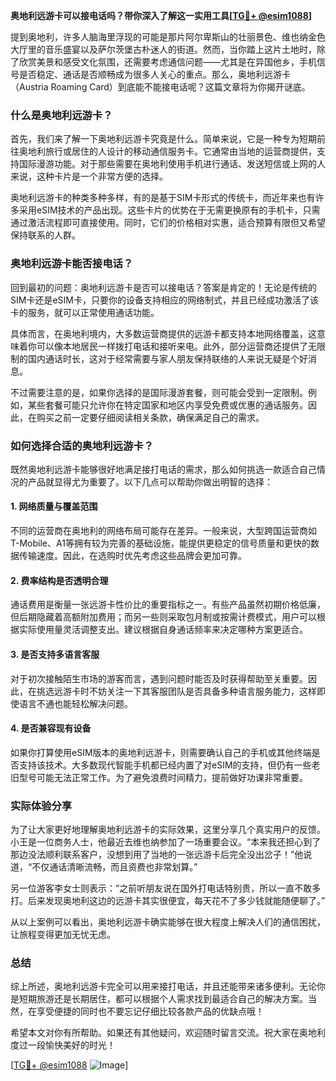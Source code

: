 **奥地利远游卡可以接电话吗？带你深入了解这一实用工具[[TG💪+ @esim1088](https://t.me/s/esim1088)]**

提到奥地利，许多人脑海里浮现的可能是那片阿尔卑斯山的壮丽景色、维也纳金色大厅里的音乐盛宴以及萨尔茨堡古朴迷人的街道。然而，当你踏上这片土地时，除了欣赏美景和感受文化氛围，还需要考虑通信问题——尤其是在异国他乡，手机信号是否稳定、通话是否顺畅成为很多人关心的重点。那么，奥地利远游卡（Austria Roaming Card）到底能不能接电话呢？这篇文章将为你揭开谜底。

### 什么是奥地利远游卡？

首先，我们来了解一下奥地利远游卡究竟是什么。简单来说，它是一种专为短期前往奥地利旅行或居住的人设计的移动通信服务卡。它通常由当地的运营商提供，支持国际漫游功能。对于那些需要在奥地利使用手机进行通话、发送短信或上网的人来说，这种卡片是一个非常方便的选择。

奥地利远游卡的种类多种多样，有的是基于SIM卡形式的传统卡，而近年来也有许多采用eSIM技术的产品出现。这些卡片的优势在于无需更换原有的手机卡，只需通过激活流程即可直接使用。同时，它们的价格相对实惠，适合预算有限但又希望保持联系的人群。

### 奥地利远游卡能否接电话？

回到最初的问题：奥地利远游卡是否可以接电话？答案是肯定的！无论是传统的SIM卡还是eSIM卡，只要你的设备支持相应的网络制式，并且已经成功激活了该卡的服务，就可以正常使用通话功能。

具体而言，在奥地利境内，大多数运营商提供的远游卡都支持本地网络覆盖，这意味着你可以像本地居民一样拨打电话和接听来电。此外，部分运营商还提供了无限制的国内通话时长，这对于经常需要与家人朋友保持联络的人来说无疑是个好消息。

不过需要注意的是，如果你选择的是国际漫游套餐，则可能会受到一定限制。例如，某些套餐可能只允许你在特定国家和地区内享受免费或优惠的通话服务。因此，在购买之前一定要仔细阅读相关条款，确保满足自己的需求。

### 如何选择合适的奥地利远游卡？

既然奥地利远游卡能够很好地满足接打电话的需求，那么如何挑选一款适合自己情况的产品就显得尤为重要了。以下几点可以帮助你做出明智的选择：

#### 1. 网络质量与覆盖范围

不同的运营商在奥地利的网络布局可能存在差异。一般来说，大型跨国运营商如T-Mobile、A1等拥有较为完善的基础设施，能提供更稳定的信号质量和更快的数据传输速度。因此，在选购时优先考虑这些品牌会更加可靠。

#### 2. 费率结构是否透明合理

通话费用是衡量一张远游卡性价比的重要指标之一。有些产品虽然初期价格低廉，但后期隐藏着高额附加费用；而另一些则采取包月制或按需计费模式，用户可以根据实际使用量灵活调整支出。建议根据自身通话频率来决定哪种方案更适合。

#### 3. 是否支持多语言客服

对于初次接触陌生市场的游客而言，遇到问题时能否及时获得帮助至关重要。因此，在挑选远游卡时不妨关注一下其客服团队是否具备多种语言服务能力，这样即使语言不通也能轻松解决问题。

#### 4. 是否兼容现有设备

如果你打算使用eSIM版本的奥地利远游卡，则需要确认自己的手机或其他终端是否支持该技术。大多数现代智能手机都已经内置了对eSIM的支持，但仍有一些老旧型号可能无法正常工作。为了避免浪费时间精力，提前做好功课非常重要。

### 实际体验分享

为了让大家更好地理解奥地利远游卡的实际效果，这里分享几个真实用户的反馈。小王是一位商务人士，他最近去维也纳参加了一场重要会议。“本来我还担心到了那边没法顺利联系客户，没想到用了当地的一张远游卡后完全没出岔子！”他说道，“不仅通话清晰流畅，而且资费也非常划算。”

另一位游客李女士则表示：“之前听朋友说在国外打电话特别贵，所以一直不敢多打。后来发现奥地利这边的远游卡其实很便宜，每天花不了多少钱就能随便聊了。”

从以上案例可以看出，奥地利远游卡确实能够在很大程度上解决人们的通信困扰，让旅程变得更加无忧无虑。

### 总结

综上所述，奥地利远游卡完全可以用来接打电话，并且还能带来诸多便利。无论你是短期旅游还是长期居住，都可以根据个人需求找到最适合自己的解决方案。当然，在享受便捷的同时也不要忘记仔细比较各款产品的优缺点哦！

希望本文对你有所帮助。如果还有其他疑问，欢迎随时留言交流。祝大家在奥地利度过一段愉快美好的时光！

[[TG💪+ @esim1088](https://t.me/s/esim1088) ![Image](https://i.postimg.cc/4NQfJmqS/Snipaste-2025-05-13-00-14-12.png)]